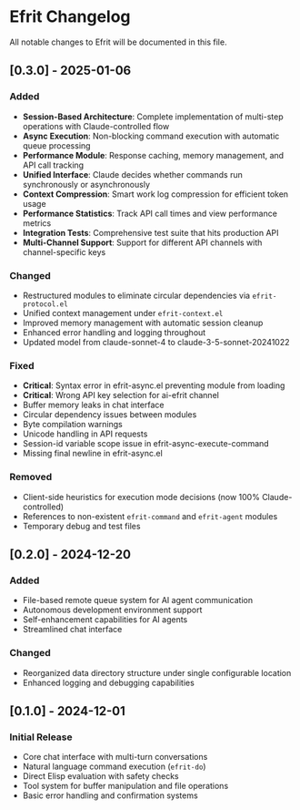 # Efrit Changelog

All notable changes to Efrit will be documented in this file.

## [0.3.0] - 2025-01-06

### Added
- **Session-Based Architecture**: Complete implementation of multi-step operations with Claude-controlled flow
- **Async Execution**: Non-blocking command execution with automatic queue processing
- **Performance Module**: Response caching, memory management, and API call tracking
- **Unified Interface**: Claude decides whether commands run synchronously or asynchronously
- **Context Compression**: Smart work log compression for efficient token usage
- **Performance Statistics**: Track API call times and view performance metrics
- **Integration Tests**: Comprehensive test suite that hits production API
- **Multi-Channel Support**: Support for different API channels with channel-specific keys

### Changed
- Restructured modules to eliminate circular dependencies via `efrit-protocol.el`
- Unified context management under `efrit-context.el`
- Improved memory management with automatic session cleanup
- Enhanced error handling and logging throughout
- Updated model from claude-sonnet-4 to claude-3-5-sonnet-20241022

### Fixed
- **Critical**: Syntax error in efrit-async.el preventing module from loading
- **Critical**: Wrong API key selection for ai-efrit channel
- Buffer memory leaks in chat interface
- Circular dependency issues between modules
- Byte compilation warnings
- Unicode handling in API requests
- Session-id variable scope issue in efrit-async-execute-command
- Missing final newline in efrit-async.el

### Removed
- Client-side heuristics for execution mode decisions (now 100% Claude-controlled)
- References to non-existent `efrit-command` and `efrit-agent` modules
- Temporary debug and test files

## [0.2.0] - 2024-12-20

### Added
- File-based remote queue system for AI agent communication
- Autonomous development environment support
- Self-enhancement capabilities for AI agents
- Streamlined chat interface

### Changed
- Reorganized data directory structure under single configurable location
- Enhanced logging and debugging capabilities

## [0.1.0] - 2024-12-01

### Initial Release
- Core chat interface with multi-turn conversations
- Natural language command execution (`efrit-do`)
- Direct Elisp evaluation with safety checks
- Tool system for buffer manipulation and file operations
- Basic error handling and confirmation systems